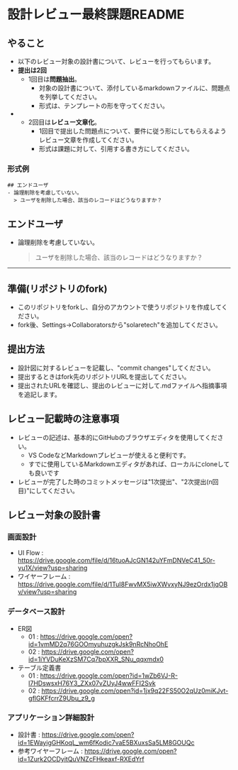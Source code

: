 # 設計レビュー最終課題README
## やること
- 以下のレビュー対象の設計書について、レビューを行ってもらいます。
- **提出は2回**
  - 1回目は**問題抽出**。
    - 対象の設計書について、添付しているmarkdownファイルに、問題点を列挙してください。
    - 形式は、テンプレートの形を守ってください。
- - 2回目は**レビュー文章化**。
    - 1回目で提出した問題点について、要件に従う形にしてもらえるようレビュー文章を作成してください。
    - 形式は課題に対して、引用する書き方にしてください。

### 形式例

```
## エンドユーザ
- 論理削除を考慮していない。
  > ユーザを削除した場合、該当のレコードはどうなりますか？
```

## エンドユーザ
- 論理削除を考慮していない。
  > ユーザを削除した場合、該当のレコードはどうなりますか？

---

## 準備(リポジトリのfork)
- このリポジトリをforkし、自分のアカウントで使うリポジトリを作成してください。
- fork後、Settings→Collaboratorsから"solaretech"を追加してください。

## 提出方法
- 設計図に対するレビューを記載し、"commit changes"してください。
- 提出するときはfork先のリポジトリURLを提出してください。
- 提出されたURLを確認し、提出のレビューに対して.mdファイルへ指摘事項を追記します。

## レビュー記載時の注意事項
- レビューの記述は、基本的にGitHubのブラウザエディタを使用してください。
  - VS CodeなどMarkdownプレビューが使えると便利です。
  - すでに使用しているMarkdownエディタがあれば、ローカルにcloneしても良いです
- レビューが完了した時のコミットメッセージは"1次提出"、"2次提出(n回目)"にしてください。

## レビュー対象の設計書

### 画面設計
- UI Flow : https://drive.google.com/file/d/16tuoAJcGN142uYFmDNVeC41_50r-yu1X/view?usp=sharing
- ワイヤーフレーム : https://drive.google.com/file/d/1TuI8FwvMX5iwXWvxyNJ9ezOrdx1jqOBv/view?usp=sharing

### データベース設計
- ER図
  - 01 : https://drive.google.com/open?id=1vmMD2q76GOOmyuhuzgkJsk9nRcNhoOhE
  - 02 : https://drive.google.com/open?id=1iYVDuKeXzSM7Cq7bpXXR_SNu_qqxmdx0
- テーブル定義書
  - 01 : https://drive.google.com/open?id=1wZb6VJ-R-l7HDswsxH76Y3_ZXx07vZUyJ4wwFFI2Svk
  - 02 : https://drive.google.com/open?id=1jx9q22FS50O2qUz0miKJvt-gflGKFfcrrZ9Ubu_z9_g
  
### アプリケーション詳細設計
- 設計書 : https://drive.google.com/open?id=1EWayigGHKoqL_wm6fKodic7vaE5BXuxsSa5LM8GOUQc
- 参考ワイヤーフレーム : https://drive.google.com/open?id=1Zurk2OCDyitQuVNZcFHkeaxf-RXEdYrf
